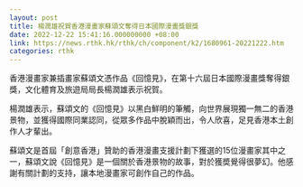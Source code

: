 ```yaml
---
layout: post
title: 楊潤雄祝賀香港漫畫家蘇頌文奪得日本國際漫畫獎銀獎
date: 2022-12-22 15:41:16.000000000 +08:00
link: https://news.rthk.hk/rthk/ch/component/k2/1680961-20221222.htm
categories: rthk
---
```


香港漫畫家兼插畫家蘇頌文憑作品《回憶見》，在第十六屆日本國際漫畫獎奪得銀獎，文化體育及旅遊局局長楊潤雄表示祝賀。

楊潤雄表示，蘇頌文的《回憶見》以黑白鮮明的筆觸，向世界展現獨一無二的香港景物，並獲得國際同業認同，從眾多作品中脫穎而出，令人欣喜，足見香港本土創作人才輩出。

蘇頌文是首屆「創意香港」贊助的香港漫畫支援計劃下獲選的15位漫畫家其中之一，蘇頌文說《回憶見》是一個關於香港景物的故事，對於獲奬覺得很夢幻。他感謝有關計劃的支持，讓本地漫畫家可創作自己的作品。

